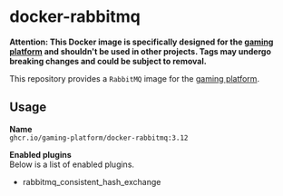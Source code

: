 # docker-rabbitmq

__Attention: This Docker image is specifically designed for the
[gaming platform](https://github.com/gaming-platform)
and shouldn't be used in other projects. Tags may undergo
breaking changes and could be subject to removal.__

This repository provides a `RabbitMQ` image for the
[gaming platform](https://github.com/gaming-platform).

## Usage

__Name__  
`ghcr.io/gaming-platform/docker-rabbitmq:3.12`

__Enabled plugins__  
Below is a list of enabled plugins.

* rabbitmq_consistent_hash_exchange

